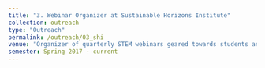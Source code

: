 ```yaml
---
title: "3. Webinar Organizer at Sustainable Horizons Institute"
collection: outreach
type: "Outreach"
permalink: /outreach/03_shi
venue: "Organizer of quarterly STEM webinars geared towards students and early career professionals"
semester: Spring 2017 - current
---
```


